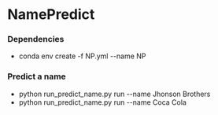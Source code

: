 # NamePredict

### Dependencies
- conda env create -f NP.yml --name NP

### Predict a name
- python run_predict_name.py run --name Jhonson Brothers 
- python run_predict_name.py run --name Coca Cola
